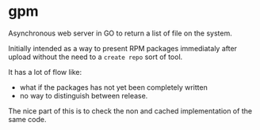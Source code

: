 # gpm

Asynchronous web server in GO to return a list of file on the system.

Initially intended as a way to present RPM packages immediataly after upload without the need to a `create repo` sort of tool.

It has a lot of flow like:
- what if the packages has not yet been completely written
- no way to distinguish between release.

The nice part of this is to check the non and cached implementation of the same code.
